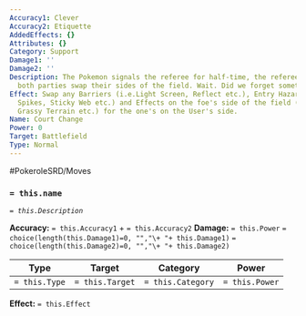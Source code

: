 ```yaml
---
Accuracy1: Clever
Accuracy2: Etiquette
AddedEffects: {}
Attributes: {}
Category: Support
Damage1: ''
Damage2: ''
Description: The Pokemon signals the referee for half-time, the referee complies and
  both parties swap their sides of the field. Wait. Did we forget something?
Effect: Swap any Barriers (i.e.Light Screen, Reflect etc.), Entry Hazards (i.e. Toxic
  Spikes, Sticky Web etc.) and Effects on the foe's side of the field (i.e. Tailwind,
  Grassy Terrain etc.) for the one's on the User's side.
Name: Court Change
Power: 0
Target: Battlefield
Type: Normal
---
```


#PokeroleSRD/Moves

### `= this.name` 
*`= this.Description`*

**Accuracy:** `= this.Accuracy1` + `= this.Accuracy2`
**Damage:** `= this.Power` `= choice(length(this.Damage1)=0, "","\+ "+ this.Damage1)` `= choice(length(this.Damage2)=0, "","\+ "+ this.Damage2)`

| Type          | Target          | Category          | Power          |
| ------------- | --------------- | ----------------  | -------------- |
| `= this.Type` | `= this.Target` | `= this.Category` | `= this.Power` | 

**Effect:** `= this.Effect`